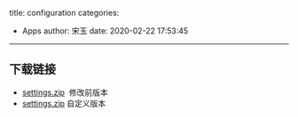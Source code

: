 title: configuration
categories:
 - Apps
author: 宋玉
date: 2020-02-22 17:53:45
---
<a name="AI2uk"></a>
## 下载链接

- [settings.zip](https://www.yuque.com/attachments/yuque/0/2019/zip/394169/1574134607554-94086d2a-887d-4d6f-984a-90f7bc7de41c.zip?_lake_card=%7B%22uid%22%3A%221574134607434-0%22%2C%22src%22%3A%22https%3A%2F%2Fwww.yuque.com%2Fattachments%2Fyuque%2F0%2F2019%2Fzip%2F394169%2F1574134607554-94086d2a-887d-4d6f-984a-90f7bc7de41c.zip%22%2C%22name%22%3A%22settings.zip%22%2C%22size%22%3A18821%2C%22type%22%3A%22application%2Fzip%22%2C%22ext%22%3A%22zip%22%2C%22progress%22%3A%7B%22percent%22%3A0%7D%2C%22status%22%3A%22done%22%2C%22percent%22%3A0%2C%22id%22%3A%22d6xPt%22%2C%22refSrc%22%3A%22https%3A%2F%2Fwww.yuque.com%2Fattachments%2Fyuque%2F0%2F2019%2Fzip%2F394169%2F1574134607554-94086d2a-887d-4d6f-984a-90f7bc7de41c.zip%22%2C%22card%22%3A%22file%22%7D)  修改前版本
- [settings.zip](https://www.yuque.com/attachments/yuque/0/2019/zip/394169/1574063707246-ba451579-214b-4b14-b513-34c41d671b82.zip?_lake_card=%7B%22uid%22%3A%221574063707185-0%22%2C%22src%22%3A%22https%3A%2F%2Fwww.yuque.com%2Fattachments%2Fyuque%2F0%2F2019%2Fzip%2F394169%2F1574063707246-ba451579-214b-4b14-b513-34c41d671b82.zip%22%2C%22name%22%3A%22settings.zip%22%2C%22size%22%3A18821%2C%22type%22%3A%22application%2Fzip%22%2C%22ext%22%3A%22zip%22%2C%22progress%22%3A%7B%22percent%22%3A0%7D%2C%22status%22%3A%22done%22%2C%22percent%22%3A0%2C%22id%22%3A%22wjDUt%22%2C%22card%22%3A%22file%22%7D) 自定义版本


